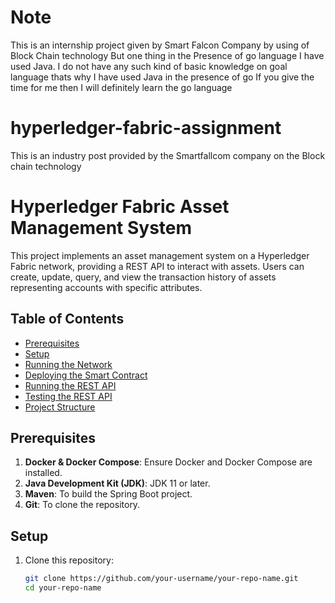 # Note
This is an internship project given by Smart Falcon Company by using of Block Chain technology
But one thing in the Presence of go language I have used Java. I do not have any such kind of basic knowledge on goal language thats why I have used Java in the presence of go If you give the time for me then I will definitely learn the go language
# hyperledger-fabric-assignment
This is an industry post provided by the Smartfallcom company on the Block chain technology
# Hyperledger Fabric Asset Management System

This project implements an asset management system on a Hyperledger Fabric network, providing a REST API to interact with assets. Users can create, update, query, and view the transaction history of assets representing accounts with specific attributes.

## Table of Contents

- [Prerequisites](#prerequisites)
- [Setup](#setup)
- [Running the Network](#running-the-network)
- [Deploying the Smart Contract](#deploying-the-smart-contract)
- [Running the REST API](#running-the-rest-api)
- [Testing the REST API](#testing-the-rest-api)
- [Project Structure](#project-structure)

## Prerequisites

1. **Docker & Docker Compose**: Ensure Docker and Docker Compose are installed.
2. **Java Development Kit (JDK)**: JDK 11 or later.
3. **Maven**: To build the Spring Boot project.
4. **Git**: To clone the repository.

## Setup

1. Clone this repository:
   ```bash
   git clone https://github.com/your-username/your-repo-name.git
   cd your-repo-name
